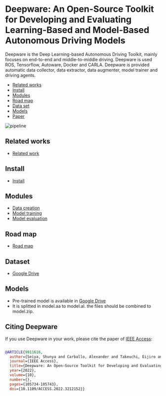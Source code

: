 # Deepware: An Open-Source Toolkit for Developing and Evaluating Learning-Based and Model-Based Autonomous Driving Models

Deepware is the Deep Learning-based Autonomous Driving Toolkit, mainly focuses on end-to-end and middle-to-middle driving. Deepware is used ROS, Tensorflow, Autoware, Docker and CARLA. Deepware is provided automatic data collector, data extractor, data augmenter, model trainer and driving agents.

* [Related works](#Related-works)
* [Install](#Install)
* [Modules](#Modules)
* [Road map](#Road-map)
* [Data set](#Dataset)
* [Models](#Models)
* [Paper](#Citing-Deepware)


![pipeline](https://github.com/shunchan0677/deepware/blob/master/pipeline.png)

## Related works

*  [Related work](https://github.com/shunchan0677/deepware/blob/master/docs/RelatedWork.md)

## Install

*  [Install](https://github.com/shunchan0677/deepware/blob/master/docs/Install.md)

## Modules

*  [Data creation](https://github.com/shunchan0677/deepware/blob/master/docs/DataCreation.md)
*  [Model training](https://github.com/shunchan0677/deepware/blob/master/docs/ModelTraining.md)
*  [Model evaluation](https://github.com/shunchan0677/deepware/blob/master/docs/ModelEvaluation.md)

## Road map

*  [Road map](https://github.com/shunchan0677/deepware/blob/master/docs/RoadMap.md)

## Dataset

* [Google Drive](https://drive.google.com/drive/folders/1VgsTy-9CpgoY0_tmTwouDKwN9w28CEPT?usp=sharing)

## Models

* Pre-trained model is available in [Google Drive](https://drive.google.com/drive/folders/1VgsTy-9CpgoY0_tmTwouDKwN9w28CEPT?usp=sharing) 
* It is splitted in model.aa to model.al. the files should be combined to model.zip.

## Citing Deepware

If you use Deepware in your work, please cite the paper of [IEEE Access](https://ieeexplore.ieee.org/document/9911616):

```bibtex

@ARTICLE{9911616,
  author={Seiya, Shunya and Carballo, Alexander and Takeuchi, Eijiro and Takeda, Kazuya},
  journal={IEEE Access}, 
  title={Deepware: An Open-Source Toolkit for Developing and Evaluating Learning-Based and Model-Based Autonomous Driving Models}, 
  year={2022},
  volume={10},
  number={},
  pages={105734-105743},
  doi={10.1109/ACCESS.2022.3212152}}

```

